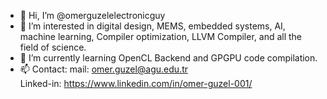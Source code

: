 - 👋 Hi, I’m @omerguzelelectronicguy
- 👀 I’m interested in digital design, MEMS, embedded systems, AI, machine learning, Compiler optimization, LLVM Compiler, and all the field of science.
- 🌱 I’m currently learning OpenCL Backend and GPGPU code compilation.
- 📫 Contact:
                  mail:           omer.guzel@agu.edu.tr             
                  Linked-in:      https://www.linkedin.com/in/omer-guzel-001/

<!---
omerguzelelectronicguy/omerguzelelectronicguy is a ✨ special ✨ repository because its `README.md` (this file) appears on your GitHub profile.
You can click the Preview link to take a look at your changes.
--->
